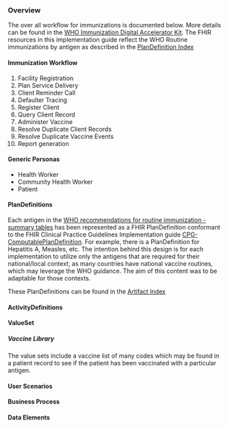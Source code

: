 ### Overview
The over all workflow for immunizations is documented below. More details can be found in the [WHO Immunization Digital Accelerator Kit](). The FHIR resources in this implementation guide reflect the WHO Routine immunizations by antigen as described in the [PlanDefinition Index](plandefinitionindex.html)

#### Immunization Workflow
1. Facility Registration
2. Plan Service Delivery 
3. Client Reminder Call 
4. Defaulter Tracing 
5. Register Client
6. Query Client Record 
7. Administer Vaccine 
8. Resolve Duplicate Client Records 
9. Resolve Duplicate Vaccine Events
10. Report generation

#### Generic Personas 
* Health Worker
* Community Health Worker 
* Patient 

#### PlanDefinitions
Each antigen in the [WHO recommendations for routine immunization - summary tables](https://www.who.int/teams/immunization-vaccines-and-biologicals/policies/who-recommendations-for-routine-immunization---summary-tables) has been represented as a FHIR PlanDefinition conformant to the FHIR Clinical Practice Guidelines Implementation guide [CPG-ComputablePlanDefinition](). For example, there is a PlanDefinition for Hepatitis A, Measles, etc. The intention behind this design is for each implementation to utilize only the antigens that are required for their national/local context, as many countries have national vaccine routines, which may leverage the WHO guidance. The aim of this content was to be adaptable for those contexts. 

These PlanDefinitions can be found in the [Artifact Index](artifacts.html)

#### ActivityDefinitions
<!--As part of the implementation the country specific EIR will need to fill in the ActivityDefinition.product[x] it is not possible for this IG to recommend a specific product. There are limitations of supply chain, country specific needs, and other issues which cannot be captured and generalized to accomodate all specific use cases. Provide example like Cholera has 3 SNOMED Codes and 4 ATC codes - we can't assume which code an implementer might use or write reasonable logic to determine which code might be used due to our -->
#### ValueSet

##### Vaccine Library
The value sets include a vaccine list of many codes which may be found in a patient record to see if the patient has been vaccinated with a particular antigen. 
<!--add example of something that is often in a comobo vaccine  -->

#### User Scenarios


#### Business Process


#### Data Elements 